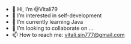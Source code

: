 - 👋 Hi, I’m @Vitali79
- 👀 I’m interested in self-development
- 🌱 I’m currently learning Java
- 💞️ I’m looking to collaborate on ...
- 📫 How to reach me: vitali.sin777@gmail.com

<!---
Vitali79/Vitali79 is a ✨ special ✨ repository because its `README.md` (this file) appears on your GitHub profile.
You can click the Preview link to take a look at your changes.
--->
